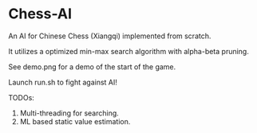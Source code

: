 # Chess-AI
An AI for Chinese Chess (Xiangqi) implemented from scratch. 

It utilizes a optimized min-max search algorithm with alpha-beta pruning.

See demo.png for a demo of the start of the game.

Launch run.sh to fight against AI!

TODOs:
1. Multi-threading for searching.
2. ML based static value estimation.
